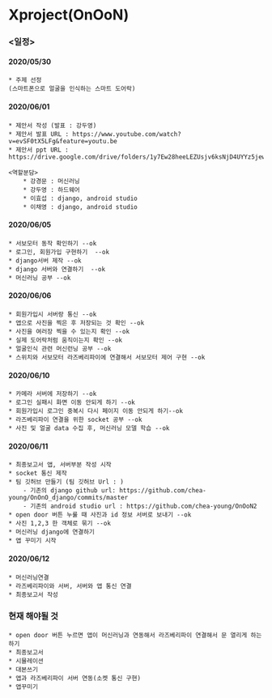 # Xproject(OnOoN)

### <일정>
#### 2020/05/30
    * 주제 선정
    (스마트폰으로 얼굴을 인식하는 스마트 도어락)

#### 2020/06/01
    * 제안서 작성 (발표 : 강두영)
    * 제안서 발표 URL : https://www.youtube.com/watch?v=evSF0tX5LFg&feature=youtu.be 
    * 제안서 ppt URL : https://drive.google.com/drive/folders/1y7Ew28heeLEZUsjv6ksNjD4UYYz5jewY

    <역할분담>
        * 강경문 : 머신러닝
        * 강두영 : 하드웨어
        * 이효섭 : django, android studio
        * 이채영 : django, android studio
    
#### 2020/06/05
    * 서보모터 동작 확인하기 --ok
    * 로그인, 회원가입 구현하기  --ok
    * django서버 제작 --ok
    * django 서버와 연결하기  --ok
    * 머신러닝 공부 --ok
#### 2020/06/06
    * 회원가입시 서버랑 통신 --ok
    * 앱으로 사진을 찍은 후 저장되는 것 확인 --ok
    * 사진을 여러장 찍을 수 있는지 확인 --ok
    * 실제 도어락처럼 움직이는지 확인 --ok
    * 얼굴인식 관련 머신런닝 공부 --ok
    * 스위치와 서보모터 라즈베리파이에 연결해서 서보모터 제어 구현 --ok

#### 2020/06/10
    * 카메라 서버에 저장하기 --ok
    * 로그인 실패시 화면 이동 안되게 하기 --ok
    * 회원가입시 로그인 중복시 다시 페이지 이동 안되게 하기--ok
    * 라즈베리파이 연결을 위한 socket 공부 --ok
    * 사진 및 얼굴 data 수집 후, 머신러닝 모델 학습 --ok

#### 2020/06/11
    * 최종보고서 앱, 서버부분 작성 시작
    * socket 통신 제작
    * 팀 깃허브 만들기 (팀 깃허브 Url : )
        - 기존의 django github url: https://github.com/chea-young/OnOnO_django/commits/master
        - 기존의 android studio url : https://github.com/chea-young/OnOoN2
    * open door 버튼 누룰 때 사진과 id 정보 서버로 보내기 --ok
    * 사진 1,2,3 한 객체로 묶기 --ok
    * 머신러닝 django에 연결하기
    * 앱 꾸미기 시작

#### 2020/06/12
    * 머신러닝연결
    * 라즈베리파이와 서버, 서버와 앱 통신 연결
    * 최종보고서 작성



### 현재 해야될 것
    * open door 버튼 누르면 앱이 머신러닝과 연동해서 라즈베리파이 연결해서 문 열리게 하는 하기
    * 최종보고서
    * 시뮬레이션
    * 대본쓰기
    * 앱과 라즈베리파이 서버 연동(소켓 통신 구현)
    * 앱꾸미기



